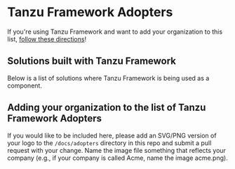 # Tanzu Framework Adopters

If you're using Tanzu Framework and want to add your organization to this list,
[follow these directions][1]!

## Solutions built with Tanzu Framework

Below is a list of solutions where Tanzu Framework is being used as a component.

## Adding your organization to the list of Tanzu Framework Adopters

If you would like to be included here, please add an SVG/PNG version of your logo to the `/docs/adopters` directory in this repo and submit a pull request with your change. Name the image file something that reflects your company (e.g., if your company is called Acme, name the image acme.png).

[1]: #adding-your-organization-to-the-list-of-tanzu-framework-adopters
